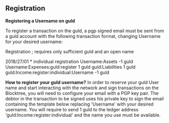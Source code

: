 ## Registration

**Registering a Username on guld**

To register a transaction on the guld, a pgp signed email must be sent from a guld account with the following transaction format, changing Username for your desired username:

Registration
; requires only sufficient guld and an open name

2018/27/01 * individual registration
    Username:Assets   -1 guld
    Username:Expenses:guld:register   1 guld
    guld:Liabilities   1 guld
    guld:Income:register:individual:Username   -1 guld

**How to register your guld username?**
In order to reserve your guld User name and start interacting with the network and sign transactions on the Blocktree, you will need to configure your email with a PGP key pair. The debtor in the transaction to be signed uses his private key to sign the email containing the template below replacing 'Username' with your desired username. You will require to send 1 guld to the ledger address 'guld:Income:register:individual' and the name you use must be available.